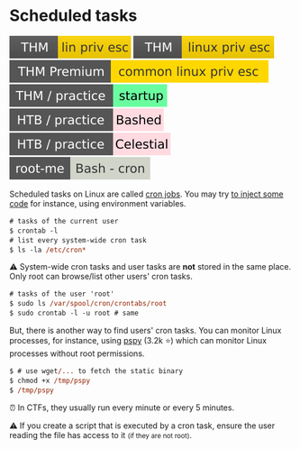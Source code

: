 # Scheduled tasks

[![linprivesc](../../../_badges/thm/linprivesc.svg)](https://tryhackme.com/room/linprivesc)
[![linuxprivesc](../../../_badges/thm/linuxprivesc.svg)](https://tryhackme.com/room/linuxprivesc)
[![commonlinuxprivesc](../../../_badges/thmp/commonlinuxprivesc.svg)](https://tryhackme.com/room/commonlinuxprivesc)
[![startup](../../../_badges/thm-p/startup.svg)](https://tryhackme.com/room/startup)
[![bashed](../../../_badges/htb-p/bashed.svg)](https://app.hackthebox.com/machines/Bashed)
[![celestial](../../../_badges/htb-p/celestial.svg)](https://app.hackthebox.com/machines/Celestial)
[![bash_cron](../../../_badges/rootme/app_script/bash_cron.svg)](https://www.root-me.org/en/Challenges/App-Script/Bash-cron)

<div class="row row-cols-lg-2"><div>

Scheduled tasks on Linux are called [cron jobs](/operating-systems/linux/_knowledge/index.md#cron-jobs). You may try [to inject some code](injection.md) for instance, using environment variables.

```ps
# tasks of the current user
$ crontab -l
# list every system-wide cron task
$ ls -la /etc/cron*
```

⚠️ System-wide cron tasks and user tasks are **not** stored in the same place. Only root can browse/list other users' cron tasks.

```ps
# tasks of the user 'root'
$ sudo ls /var/spool/cron/crontabs/root
$ sudo crontab -l -u root # same
```
</div><div>

But, there is another way to find users' cron tasks. You can monitor Linux processes, for instance, using [pspy](https://github.com/DominicBreuker/pspy) (3.2k ⭐) which can monitor Linux processes without root permissions.

```ps
$ # use wget/... to fetch the static binary
$ chmod +x /tmp/pspy
$ /tmp/pspy
```

⏰ In CTFs, they usually run every minute or every 5 minutes.

⚠️ If you create a script that is executed by a cron task, ensure the user reading the file has access to it <small>(if they are not root)</small>.
</div></div>